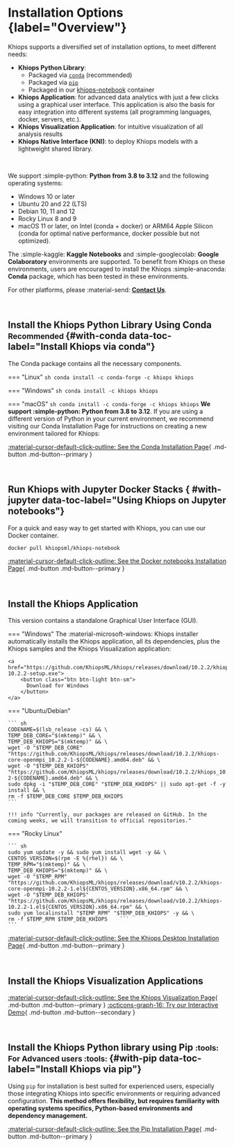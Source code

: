 # Installation Options {label="Overview"}

Khiops supports a diversified set of installation options, to meet different needs:

  - **Khiops Python Library**:
    - Packaged via [`conda`][conda] (recommended)
    - Packaged via [`pip`][pip]
    - Packaged in our [khiops-notebook][notebooks] container
  - **Khiops Application**: for advanced data analytics with just a few clicks using a graphical user interface. This application is also the basis for easy integration into different systems (all programming languages, docker, servers, etc.).
  - **Khiops Visualization Application**: for intuitive visualization of all analysis results
  - **Khiops Native Interface (KNI)**: to deploy Khiops models with a lightweight shared library. 

  [conda]: #with-conda
  [pip]: #with-pip
  [notebooks]: #with-jupyter
  [nocode]: nocode.md
  [kni]: kni.md

<br>

We support :simple-python: **Python from 3.8 to 3.12** and the following operating systems:

- Windows 10 or later
- Ubuntu 20 and 22 (LTS)
- Debian 10, 11 and 12 
- Rocky Linux 8 and 9
- macOS 11 or later, on Intel (conda + docker) or ARM64 Apple Silicon (conda for optimal native performance, docker possible but not optimized).

The :simple-kaggle: **Kaggle Notebooks** and :simple-googlecolab: **Google Colaboratory** environments are supported. To benefit from Khiops on these environments, users are encouraged to install the Khiops :simple-anaconda: **Conda** package, which has been tested in these environments.

For other platforms, please :material-send: **[Contact Us][contact]**.

  [conda_page]: conda.md
  [pip_page]: pip.md
  [notebooks_page]: khiops-notebook.md
  [nocode]: nocode.md
  [contact]: ../contact.md

<br>

## Install the Khiops Python Library Using Conda <small> Recommended </small> {#with-conda data-toc-label="Install Khiops via conda"}

The Conda package contains all the necessary components. 

=== "Linux"
    ``` sh
    conda install -c conda-forge -c khiops khiops
    ```
    
=== "Windows"
    ``` sh
    conda install -c khiops khiops
    ```

=== "macOS"
    ``` sh
    conda install -c conda-forge -c khiops khiops
    ```
**We support :simple-python: Python from 3.8 to 3.12**. If you are using a different version of Python in your current environment, we recommend visiting our Conda Installation Page for instructions on creating a new environment tailored for Khiops:

[:material-cursor-default-click-outline: See the Conda Installation Page](conda.md){ .md-button .md-button--primary }

<br>



## Run Khiops with Jupyter Docker Stacks { #with-jupyter  data-toc-label="Using Khiops on Jupyter notebooks"}

For a quick and easy way to get started with Khiops, you can use our Docker container.

```bash
docker pull khiopsml/khiops-notebook
```

[:material-cursor-default-click-outline: See the Docker notebooks Installation Page](khiops-notebook.md){ .md-button .md-button--primary }

<br>
  
## Install the Khiops Application

This version contains a standalone Graphical User Interface (GUI). 


=== "Windows"
    The :material-microsoft-windows: Khiops installer automatically installs the Khiops application, all its dependencies, plus the Khiops samples and the Khiops Visualization application:

    <a href="https://github.com/KhiopsML/khiops/releases/download/10.2.2/khiops-10.2.2-setup.exe">
        <button class="btn btn-light btn-sm">
          Download for Windows
        </button>
    </a>
    
=== "Ubuntu/Debian"
    
    ``` sh
    CODENAME=$(lsb_release -cs) && \
    TEMP_DEB_CORE="$(mktemp)" && \
    TEMP_DEB_KHIOPS="$(mktemp)" && \
    wget -O "$TEMP_DEB_CORE" "https://github.com/KhiopsML/khiops/releases/download/10.2.2/khiops-core-openmpi_10.2.2-1-${CODENAME}.amd64.deb" && \
    wget -O "$TEMP_DEB_KHIOPS" "https://github.com/KhiopsML/khiops/releases/download/10.2.2/khiops_10.2.0-2-${CODENAME}.amd64.deb" && \
    sudo dpkg -i "$TEMP_DEB_CORE" "$TEMP_DEB_KHIOPS" || sudo apt-get -f -y install && \
    rm -f $TEMP_DEB_CORE $TEMP_DEB_KHIOPS
    ```

    !!! info "Currently, our packages are released on GitHub. In the coming weeks, we will transition to official repositories."

=== "Rocky Linux"

    ``` sh
    sudo yum update -y && sudo yum install wget -y && \
    CENTOS_VERSION=$(rpm -E %{rhel}) && \
    TEMP_RPM="$(mktemp)" && \
    TEMP_DEB_KHIOPS="$(mktemp)" && \
    wget -O "$TEMP_RPM" "https://github.com/KhiopsML/khiops/releases/download/v10.2.2/khiops-core-openmpi-10.2.2-1.el${CENTOS_VERSION}.x86_64.rpm" && \
    wget -O "$TEMP_DEB_KHIOPS" "https://github.com/KhiopsML/khiops/releases/download/v10.2.2/khiops-10.2.2-1.el${CENTOS_VERSION}.x86_64.rpm" && \
    sudo yum localinstall "$TEMP_RPM" "$TEMP_DEB_KHIOPS" -y && \
    rm -f $TEMP_RPM $TEMP_DEB_KHIOPS    ```
    ```

    
[:material-cursor-default-click-outline: See the Khiops Desktop Installation Page](nocode.md){ .md-button .md-button--primary }

<br>

## Install the Khiops Visualization Applications

[:material-cursor-default-click-outline: See the Khiops Visualization Page](visualization.md){ .md-button .md-button--primary } [:octicons-graph-16: Try our Interactive Demo](demovisualization.md){ .md-button .md-button--secondary }

<br>

## Install the Khiops Python library using Pip  <small> :tools: For Advanced users :tools: </small> {#with-pip data-toc-label="Install Khiops via pip"}

Using `pip` for installation is best suited for experienced users, especially those integrating Khiops into specific environments or requiring advanced configuration. **This method offers flexibility, but requires familiarity with operating systems specifics, Python-based environments and dependency management.**

[:material-cursor-default-click-outline: See the Pip Installation Page](pip.md){ .md-button .md-button--primary }

